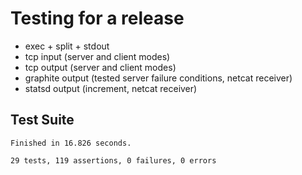 # Testing for a release

* exec + split + stdout
* tcp input (server and client modes)
* tcp output (server and client modes)
* graphite output (tested server failure conditions, netcat receiver)
* statsd output (increment, netcat receiver)

## Test Suite

    Finished in 16.826 seconds.

    29 tests, 119 assertions, 0 failures, 0 errors

